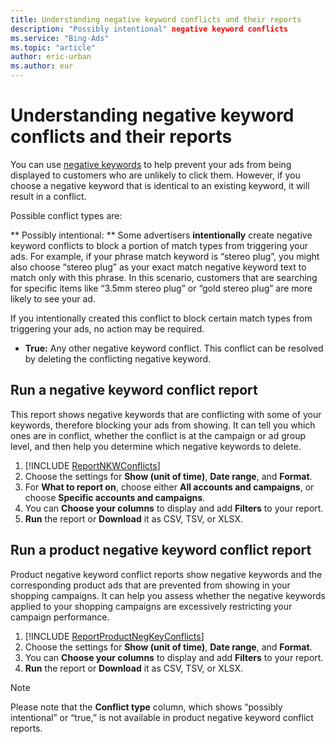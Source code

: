 ```yaml
---
title: Understanding negative keyword conflicts and their reports
description: "Possibly intentional" negative keyword conflicts
ms.service: "Bing-Ads"
ms.topic: "article"
author: eric-urban
ms.author: eur
---
```


# Understanding negative keyword conflicts and their reports

You can use [negative keywords](./hlp_BA_CONC_AboutNegativeKeywords.md) to help prevent your ads from being displayed to customers who are unlikely to click them. However, if you choose a negative keyword that is identical to an existing keyword, it will result in a conflict.

Possible conflict types are:

**        Possibly intentional:      **      Some advertisers **intentionally** create negative keyword conflicts to block a portion of match types from triggering your ads.  For example, if your phrase match keyword is “stereo plug”, you might also choose “stereo plug” as your exact match negative keyword text to match only with this phrase. In this scenario, customers that are searching for specific items like “3.5mm stereo plug” or “gold stereo plug” are more likely to see your ad.

If you intentionally created this conflict to block certain match types from triggering your ads, no action may be required.

- **True:**      Any other negative keyword conflict. This conflict can be resolved by deleting the conflicting negative keyword.

## Run a negative keyword conflict report

This report shows negative keywords that are conflicting with some of your keywords, therefore blocking your ads from showing. It can tell you which ones are in conflict, whether the conflict is at the campaign or ad group level, and then help you determine which negative keywords to delete.
1. [!INCLUDE [ReportNKWConflicts](./includes/ReportNKWConflicts.md)]
1. Choose the settings for **Show (unit of time)**, **Date range**, and **Format**.
1. For **What to report on**, choose either **All accounts and campaigns**, or choose **Specific accounts and campaigns**.
1. You can **Choose your columns** to display and add **Filters** to your report.
1. **Run** the report or **Download** it as CSV, TSV, or XLSX.

## Run a product negative keyword conflict report

Product negative keyword conflict reports show negative keywords and the corresponding product ads that are prevented from showing in your shopping campaigns. It can help you assess whether the negative keywords applied to your shopping campaigns are excessively restricting your campaign performance.
1. [!INCLUDE [ReportProductNegKeyConflicts](./includes/ReportProductNegKeyConflicts.md)]
1. Choose the settings for **Show (unit of time)**, **Date range**, and **Format**.
1. You can **Choose your columns** to display and add **Filters** to your report.
1. **Run** the report or **Download** it as CSV, TSV, or XLSX.

> [!NOTE]
> Please note that the **Conflict type** column, which shows “possibly intentional” or “true,” is not available in product negative keyword conflict reports.



